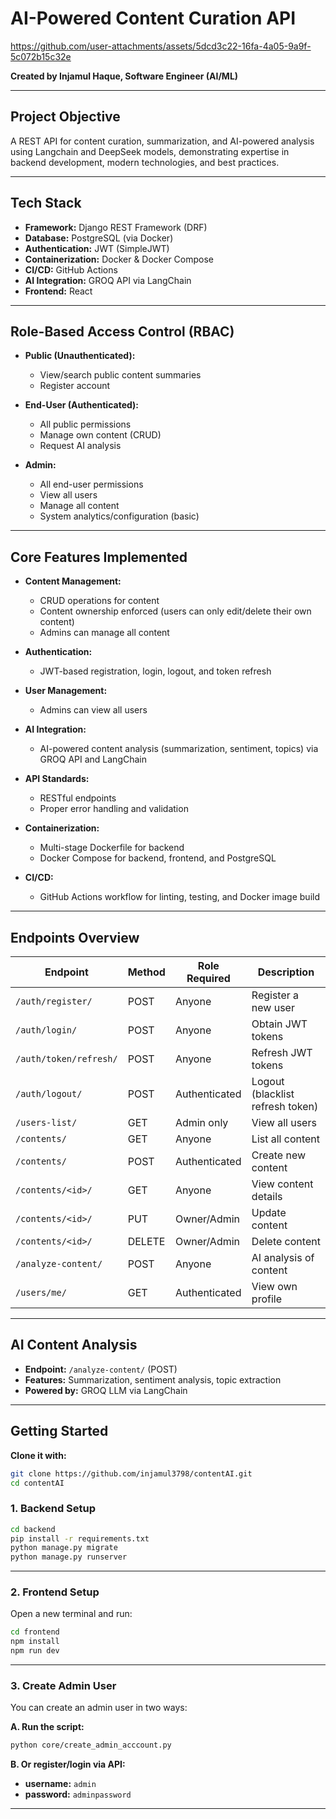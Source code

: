 # AI-Powered Content Curation API



https://github.com/user-attachments/assets/5dcd3c22-16fa-4a05-9a9f-5c072b15c32e





**Created by Injamul Haque, Software Engineer (AI/ML)**

---

## Project Objective

A REST API for content curation, summarization, and AI-powered analysis using Langchain and DeepSeek models, demonstrating expertise in backend development, modern technologies, and best practices.

---

## Tech Stack

- **Framework:** Django REST Framework (DRF)
- **Database:** PostgreSQL (via Docker)
- **Authentication:** JWT (SimpleJWT)
- **Containerization:** Docker & Docker Compose
- **CI/CD:** GitHub Actions
- **AI Integration:** GROQ API via LangChain
- **Frontend:** React

---

## Role-Based Access Control (RBAC)

- **Public (Unauthenticated):**
  - View/search public content summaries
  - Register account

- **End-User (Authenticated):**
  - All public permissions
  - Manage own content (CRUD)
  - Request AI analysis

- **Admin:**
  - All end-user permissions
  - View all users
  - Manage all content
  - System analytics/configuration (basic)

---

## Core Features Implemented

- **Content Management:**  
  - CRUD operations for content
  - Content ownership enforced (users can only edit/delete their own content)
  - Admins can manage all content

- **Authentication:**  
  - JWT-based registration, login, logout, and token refresh

- **User Management:**  
  - Admins can view all users

- **AI Integration:**  
  - AI-powered content analysis (summarization, sentiment, topics) via GROQ API and LangChain

- **API Standards:**  
  - RESTful endpoints
  - Proper error handling and validation

- **Containerization:**  
  - Multi-stage Dockerfile for backend
  - Docker Compose for backend, frontend, and PostgreSQL

- **CI/CD:**  
  - GitHub Actions workflow for linting, testing, and Docker image build

---

## Endpoints Overview

| Endpoint                       | Method | Role Required      | Description                                 |
|--------------------------------|--------|--------------------|---------------------------------------------|
| `/auth/register/`              | POST   | Anyone             | Register a new user                         |
| `/auth/login/`                 | POST   | Anyone             | Obtain JWT tokens                           |
| `/auth/token/refresh/`         | POST   | Anyone             | Refresh JWT tokens                          |
| `/auth/logout/`                | POST   | Authenticated      | Logout (blacklist refresh token)            |
| `/users-list/`                 | GET    | Admin only         | View all users                              |
| `/contents/`                   | GET    | Anyone             | List all content                            |
| `/contents/`                   | POST   | Authenticated      | Create new content                          |
| `/contents/<id>/`              | GET    | Anyone             | View content details                        |
| `/contents/<id>/`              | PUT    | Owner/Admin        | Update content                              |
| `/contents/<id>/`              | DELETE | Owner/Admin        | Delete content                              |
| `/analyze-content/`            | POST   | Anyone             | AI analysis of content                      |
| `/users/me/`                   | GET    | Authenticated      | View own profile                            |

---

## AI Content Analysis

- **Endpoint:** `/analyze-content/` (POST)
- **Features:** Summarization, sentiment analysis, topic extraction
- **Powered by:** GROQ LLM via LangChain

---


## Getting Started
**Clone it with:**

```sh
git clone https://github.com/injamul3798/contentAI.git
cd contentAI
```
### 1. Backend Setup

```sh
cd backend
pip install -r requirements.txt
python manage.py migrate
python manage.py runserver
```

---

### 2. Frontend Setup

Open a new terminal and run:

```sh
cd frontend
npm install
npm run dev
```

---

### 3. Create Admin User

You can create an admin user in two ways:

**A. Run the script:**

```sh
python core/create_admin_acccount.py
```

**B. Or register/login via API:**

- **username:** `admin`
- **password:** `adminpassword`

---
